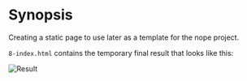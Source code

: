 # Synopsis

Creating a static page to use later as a template for the nope project.

```8-index.html``` contains the temporary final result that looks like this:

![Result](/web_static/images/Final.png)
